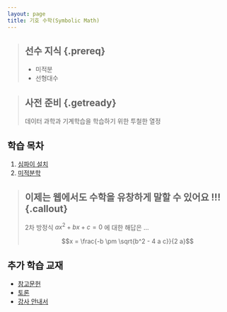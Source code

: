```yaml
---
layout: page
title: 기호 수학(Symbolic Math) 
---
```



> ## 선수 지식 {.prereq}
>
> - 미적분
> - 선형대수

> ## 사전 준비 {.getready}
>
> 데이터 과학과 기계학습을 학습하기 위한 투철한 열정

## 학습 목차

1.  [심파이 설치](01-sympy-install.html)
2.  [미적분학](02-xxx.html)


> ## 이제는 웹에서도 수학을 유창하게 말할 수 있어요 !!! {.callout}
>
> 2차 방정식 $a x^2 + b x + c = 0$ 에 대한 해답은 ...
>
> $$x = \frac{-b \pm \sqrt{b^2 - 4 a c}}{2 a}$$ 


## 추가 학습 교재

*   [참고문헌](reference.html)
*   [토론](discussion.html)
*   [강사 안내서](instructors.html)
